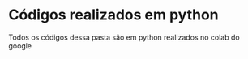 # Códigos realizados em python
Todos os códigos dessa pasta são em python realizados no colab do google
